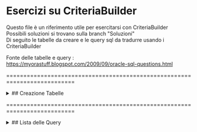 # Esercizi su CriteriaBuilder

Questo file è un riferimento utile per esercitarsi con CriteriaBuilder <br>
Possibili soluzioni si trovano sulla branch "Soluzioni" <br>
Di seguito le tabelle da creare e le query sql da tradurre usando i CriteriaBuilder <br>

Fonte delle tabelle e query : https://myorastuff.blogspot.com/2009/09/oracle-sql-questions.html

==========================================================================
<details>
<summary>## Creazione Tabelle</summary>
  
CREATE TABLE DEPT (
DEPTNO NUMBER(2),
DNAME VARCHAR2(14),
LOC VARCHAR2(13));
<br> <br>
INSERT INTO DEPT VALUES (10, 'ACCOUNTING', 'NEW YORK'); <br>
INSERT INTO DEPT VALUES (20, 'RESEARCH', 'DALLAS'); <br>
INSERT INTO DEPT VALUES (30, 'SALES', 'CHICAGO'); <br>
INSERT INTO DEPT VALUES (40, 'OPERATIONS', 'BOSTON'); <br>

ALTER TABLE DEPT ADD PRIMARY KEY(DEPTNO);

CREATE TABLE EMP (EMPNO NUMBER(4) NOT NULL,
ENAME VARCHAR2(10),
JOB VARCHAR2(9),
MGR NUMBER(4),
HIREDATE DATE,
SAL NUMBER(7,2),
COMM NUMBER(7,2),
DEPTNO NUMBER(2));

ALTER TABLE EMP ADD CONSTRAINT FK_EMP_01
FOREIGN KEY(DEPTNO) REFERENCES DEPT;

INSERT INTO EMP VALUES (7369, 'SMITH', 'CLERK', 7902, TO_DATE('17-DEC-1980', 'DD-MON-YYYY'), 800, NULL, 20); <br>
INSERT INTO EMP VALUES (7499, 'ALLEN', 'SALESMAN', 7698, TO_DATE('20-FEB-1981', 'DD-MON-YYYY'), 1600, 300, 30); <br>
INSERT INTO EMP VALUES (7521, 'WARD', 'SALESMAN', 7698, TO_DATE('22-FEB-1981', 'DD-MON-YYYY'), 1250, 500, 30); <br>
INSERT INTO EMP VALUES (7566, 'JONES', 'MANAGER', 7839, TO_DATE('2-APR-1981', 'DD-MON-YYYY'), 2975, NULL, 20); <br>
INSERT INTO EMP VALUES (7654, 'MARTIN', 'SALESMAN', 7698,TO_DATE('28-SEP-1981', 'DD-MON-YYYY'), 1250, 1400, 30); <br>
INSERT INTO EMP VALUES (7698, 'BLAKE', 'MANAGER', 7839,TO_DATE('1-MAY-1981', 'DD-MON-YYYY'), 2850, NULL, 30); <br>
INSERT INTO EMP VALUES (7782, 'CLARK', 'MANAGER', 7839,TO_DATE('9-JUN-1981', 'DD-MON-YYYY'), 2450, NULL, 10); <br>
INSERT INTO EMP VALUES (7788, 'SCOTT', 'ANALYST', 7566,TO_DATE('09-DEC-1982', 'DD-MON-YYYY'), 3000, NULL, 20); <br>
INSERT INTO EMP VALUES (7839, 'KING', 'PRESIDENT', NULL,TO_DATE('17-NOV-1981', 'DD-MON-YYYY'), 5000, NULL, 10); <br>
INSERT INTO EMP VALUES (7844, 'TURNER', 'SALESMAN', 7698,TO_DATE('8-SEP-1981', 'DD-MON-YYYY'), 1500, 0, 30); <br>
INSERT INTO EMP VALUES (7876, 'ADAMS', 'CLERK', 7788,TO_DATE('12-JAN-1983', 'DD-MON-YYYY'), 1100, NULL, 20); <br>
INSERT INTO EMP VALUES (7900, 'JAMES', 'CLERK', 7698,TO_DATE('3-DEC-1981', 'DD-MON-YYYY'), 950, NULL, 30); <br>
INSERT INTO EMP VALUES (7902, 'FORD', 'ANALYST', 7566,TO_DATE('3-DEC-1981', 'DD-MON-YYYY'), 3000, NULL, 20); <br>
INSERT INTO EMP VALUES (7934, 'MILLER', 'CLERK', 7782,TO_DATE('23-JAN-1982', 'DD-MON-YYYY'), 1300, NULL, 10); <br>

CREATE TABLE SALGRADE(
GRADE NUMBER(2),
LOSAL NUMBER,
HISAL NUMBER);

INSERT INTO SALGRADE VALUES(1, 700,1200); <br>
INSERT INTO SALGRADE VALUES(2, 1201,1400); <br>
INSERT INTO SALGRADE VALUES(3, 1401,2000); <br>
INSERT INTO SALGRADE VALUES(4, 2001,3000); <br>
INSERT INTO SALGRADE VALUES(5, 3001,9999); <br>
</details>

==========================================================================

<details>
<summary>## Lista delle Query</summary>

1) Display all the records in emp table? <br>
select * from emp;
2) Display all the records in emp table where employee belongs to deptno 10? <br>
select * from emp where deptno = 10
3) Display all the records in emp table where employee does not belong to deptno 30? <br>
select * from emp where deptno != 30;
4) Display total number of records in Emp table? <br>
select count(*) from emp;
5) Display emp table with salary descending order? <br>
select * from emp order by sal desc
6) Display first five records in employee table? <br>
select * from emp where rownum <= 5
7) Display all the records in emp table order by ascending deptno, descending salary? <br>
select * from emp order by deptno asc, sal desc
8) Display all employees those who were joined in year 1981? <br>
select * from emp where to_char(hiredate,'YYYY') = 1981;
9) Display COMM in emp table. Display zero in place of null. <br>
select nvl(comm,0) from emp
10) Display the records in emp table where MGR in 7698,7566 and sal should be greater then 1500 <br>
select * from emp where mgr in(7698,7566) and sal > 1500
11) Display all employees where employees hired before 01-JAN-1981 <br>
select * from emp where hiredate < '01-JAN-1981'
12) Display all employees with how many years they have been servicing in the company? <br>
select hiredate,round((sysdate-hiredate)/360) as years from emp
13) Display all employees those were not joined in 1981? <br>
select * from emp where to_char(hiredate,'YYYY') != 1981;
14) Display all employees where their hiredate belongs to third quarter? <br>
select * from emp where to_char(hiredate,'Q') = 3;
15) Display all employees where their salary is less then the Ford’s salary? <br>
select * from emp where sal <(select sal from emp where ename='FORD');
16) Display all the records in EMP table along with the rowid? <br>
select ename,rowid from emp;
17) Display all records in EMP table those were joined before SCOTT joined? <br>
select * from emp where hiredate <(select hiredate from emp where ename='SCOTT')
18) Display all employees those who were joined in third quarter of 1981? <br>
select * from emp where to_char(hiredate,'Q') = 3 and to_char(hiredate,'YYYY') = 1981
19) Add 3 months with hiredate in EMP table and display the result? <br>
select hiredate, add_months(hiredate,3) from emp
20) Display the date for next TUESDAY in hiredate column? <br>
select next_day(hiredate,'TUESDAY') from emp;
21) Find the date, 15 days after today’s date. <br>
select sysdate+15 from dual
22) Write a query to display current date? <br>
select sysdate from dual;
select current_date from dual;
23) Display distinct job from emp table? <br>
select distinct job from emp
24) Display all the records in emp table where employee hired after 28-SEP-81 and before 03-DEC-81? <br>
select * from emp where hiredate between '28-SEP-81' and '03-DEC-81'
25) Write a query that displays the employee’s names with the first letter capitalized and all other letters lowercase for all employees whose name starts with J, A, or M <br>
select initcap(ename) from emp where ename like 'J%' or ename like 'A%' or ename like 'M%'
26) Display all jobs that are in department 10. Include the location of department in the output. <br>
select job, loc from emp,dept where emp.deptno = dept.deptno and emp.deptno =10
27) Write a query to display the employee name, department name of all employees who earn a commission <br>
select ename,dname from emp,dept where emp.deptno = dept.deptno and comm is not null;
28) Display the empno, ename, sal, and salary increased by 15%. <br>
select empno, ename, sal actual_sal, (sal * 15/100) as Increased_sal from emp
29) Display ename, sal, grade. Use emp, salgrade table <br>
select ename,sal,grade from emp,salgrade where sal between losal and hisal;
30) Display all employees and corresponding managers <br>
select w.ename,w.sal,m.ename,m.sal from emp w, emp m where w.mgr = m.empno;
31) Display all the departments where employee salary greater then average salary of that department. <br>
select ename,deptno, sal from emp a where sal > (select avg(sal) from emp where emp.deptno = a.deptno) order by deptno;
32) Display all employees whose salary greater then the manager salary? <br>
select w.ename,w.sal,m.ename,m.sal from emp w, emp m where w.mgr = m.empno and w.sal > m.sal
33) Display employees where length of ename is 5 <br>
select * from emp where length(ename) =5
34) Display all employees where ename start with J and ends with S <br>
select * from emp where ename like 'J%S'
35) Display all employees where employee does not belong to 10,20,40 <br>
select * from emp where deptno not in(10,20,40)
36) Display all employees where jobs does not belong to PRESIDENT and MANAGER? <br>
select * from emp where job not in('PRESIDENT','MANAGER');
37) Display the maximum salary in the emp table <br>
select max(sal) from emp
38) Display average salary for job SALESMAN <br>
select avg(sal) from emp where job = 'SALESMAN'
39) Display all three figures salary in emp table <br>
select * from emp where sal < = 999;
select * from emp where length(sal) = 3;
40) Display all records in emp table for employee who does not receive any commission <br>
select * from emp where comm is not null
41) Display all ename where first character could be anything, but second character should be L? <br>
select * from emp where ename like '_L%'
42) Display nth highest and nth lowest salary in emp table? <br>
SELECT DISTINCT (a.sal) FROM EMP A WHERE &N = (SELECT COUNT (DISTINCT (b.sal)) FROM EMP B WHERE a.sal<=b.sal); <br>
select distinct sal from (select ename,sal,dense_rank() over(order by sal desc) dr from emp) where dr = &x ;
43) Display all the departments where department has 3 employees? <br>
select deptno from dept a where deptno in(select deptno from emp group by deptno having count(*)=3)
44) Display emp name and corresponding subordinates. Use CONNECT BY clause. <br>
select lpad(' ',level+12)+ename from emp connect by prior empno = mgr start with mgr is null <br>
Note: Please replace pipe symbol in the place of + sign for question 44. Pipe symbol is not displaying the blog. This is the reason, i used Plus sign here.
45) Display sum of salary for each department. The output should be in one record <br>
select sum(decode(deptno,10,sal)) dept10, sum(decode(deptno,20,sal)) dept20, sum(decode(deptno,30,sal)) dept30, sum(sal) total_sal from emp
46) Display all department with Minimum salary and maximum salary? <br>
select min(sal),max(sal) from emp;
47) Display all ename, sal, deptno,dname from emp, dept table where all department which has employees as well as department does not have any employees. This query should include non matching rows. <br>
select dname,b.deptno, ename,sal from emp a, dept b where a.deptno(+) = b.deptno; <br>
select dname,b.deptno, ename,sal from emp a right outer join dept b on a.deptno = b.deptno;
48) Display all ename, sal, deptno from emp, dept table where all employees which has matching department as well as employee does not have any departments. This query should include non matching rows. <br>
Note: In the below query, employee will always have matching record in dept table. Emp, dept table may not be good example to answer this question. <br>
select dname,b.deptno, ename,sal from emp a, dept b where a.deptno = b.deptno(+); <br>
select dname,b.deptno, ename,sal from emp a left outer join dept b on a.deptno = b.deptno;
49) Display all ename, sal, deptno from emp, dept table where all employees which has matching and non matching department as well as all departments in dept table which has matching and non matching employees. This query should include non matching rows on both the tables. <br>
Note: In the below query, employee will always have matching record in dept table. Emp, dept table may not be good example to answer this question. <br>
select dname,b.deptno, ename,sal from emp a full outer join dept b on a.deptno = b.deptno
50) Display all ename, empno, dname, loc from emp, dept table without joining two tables <br>
select * from emp,dept;
51) Display all the departments where department does not have any employees <br>
select deptno from dept where not exists(select 1 from emp where emp.deptno = dept.deptno); <br>
select deptno from dept where deptno not in(select deptno from emp);
52) Display all the departments where department does have atleast one employee <br>
select * from dept a where exists(select 1 from emp b where b.deptno = a.deptno) <br>
select * from dept a where deptno in(select deptno from emp b where a.deptno = b.deptno)
53) Display all employees those who are not managers? <br>
select ename from emp a where not exists (select 1 from emp b where b.mgr = a.empno); <br>
select ename from emp a where empno not in (select mgr from emp b where b.mgr = a.empno and mgr is not null);
54) Display ename, deptno from emp table with format of {ename} belongs to {deptno} <br>
select ename+' belongs to '+deptno from emp <br>
Note: Please replace pipe symbol in the place of + sign for question 44. Pipe symbol is not displaying the blog. This is the reason, i used Plus sign here.
55) Display total number of employees hired for 1980,1981,1982. The output should be in one record. <br>
select <br>
count(decode(to_char(hiredate,'YYYY'), 1980,hiredate)) total_hire_1980, <br>
count(decode(to_char(hiredate,'YYYY'), 1981,hiredate)) total_hire_1981, <br>
count(decode(to_char(hiredate,'YYYY'), 1982,hiredate)) total_hire_1982 <br>
from emp
56) Display ename, deptno from employee table. Also add another column in the same query and it should display ten for dept 10, twenty for dept 20, thirty for dept 30, fourty for dept 40 <br>
select ename,deptno, (case deptno <br>
when 10 then 'Ten' <br>
when 20 then 'Twenty' <br>
when 30 then 'Thirty' <br>
when 40 then 'fourty' <br>
else 'others' end) as dept <br>
from emp
57) Display all the records in emp table. The ename should be lower case. The job first character should be upper case and rest of the character in job field should be lower case. <br>
select lower(ename) as ename, initcap(job) as job from emp
58) Display all employees those who have joined in first week of the month ? <br>
select * from emp where to_char(hiredate,'W') = 1;
59) Display all empoyees those who have joined in the 49th week of the year? <br>
select * from emp where to_char(hiredate,'WW') = 49;
60) Display empno, deptno, salary, salary difference between current record and previous record in emp table. Deptno should be in descending order. <br>
SELECT empno, <br>
ename, <br>
job, <br>
sal, <br>
LAG(sal, 1, 0) OVER (ORDER BY sal) AS sal_prev, <br>
sal - LAG(sal, 1, 0) OVER (ORDER BY sal) AS sal_diff <br>
FROM emp; <br>
61) Create table emp1 and copy the emp table for deptno 10 while creating the table <br>
Create table emp1 as select * from emp where deptno=10
62) Create table emp2 with same structure of emp table. Do not copy the data <br>
create table emp2 as select * from emp where 1=2
63) Insert new record in emp1 table, Merge the emp1 table on emp table. <br>
insert into emp1 values(9999,'PAUL','MANAGER',7839,SYSDATE,8900,NULL,10); <br> <br>
MERGE <br>
INTO emp tgt <br>
USING emp1 src <br>
ON ( src.empno = tgt.empno ) <br>
WHEN MATCHED <br>
THEN <br>
UPDATE <br>
SET tgt.ename = src.ename, <br>
tgt.job = src.job, <br>
tgt.mgr = src.mgr, <br>
tgt.hiredate = src.hiredate, <br>
tgt.sal = src.sal, <br>
tgt.deptno = src.deptno <br>
WHEN NOT MATCHED <br>
THEN <br>
Insert( <br>
Tgt.empno, <br>
Tgt.Ename, <br>
Tgt.Job, <br>
Tgt.Mgr, <br>
Tgt.Hiredate, <br>
Tgt.Sal, <br>
Tgt.Comm, <br>
Tgt.Deptno) <br>
values (src.empno, <br>
src.ename, <br>
src.job, <br>
src.mgr, <br>
src.hiredate, <br>
src.sal, <br>
src.comm, <br>
src.deptno);
64) Display all the records for deptno which belongs to employee name JAMES? <br>
select * from emp where deptno in(select deptno from emp where ename = 'JAMES')
65) Display all the records in emp table where salary should be less then or equal to ADAMS salary? <br>
select * from emp where sal <= (select sal from emp where ename='ADAMS')
66) Display all employees those were joined before employee WARD joined? <br>
select * from emp where hiredate < (select hiredate from emp where ename='WARD')
67) Display all subordinate those who are working under BLAKE? <br>
Select ename from emp where mgr = (select empno from emp where ename='BLAKE')
68) Display all subordinate(all levels) for employee BLAKE? <br>
select ename from emp start with empno = (select empno from emp where ename='BLAKE') <br>
connect by prior empno = mgr
69) Display all record in emp table for deptno which belongs to KING's Job? <br>
select * from emp where deptno in(select deptno from emp where job= (select job from emp where ename = 'KING'))
70) Display the employees for empno which belongs to job PRESIDENT? <br>
select * from emp where empno in(select empno from emp where ename in(select ename from emp where JOB = 'PRESIDENT'));
71) Display list of ename those who have joined in Year 81 as MANAGER? <br>
select * from emp where to_char(hiredate,'YYYY') = 1981 and job = 'MANAGER';
72) Display who is making highest commission? <br>
select * from emp where comm = (select max(comm) from emp);
73) Display who is senior most employee? How many years has been working? <br>
select * from emp where trunc(sysdate-hiredate)/365 = (select max(trunc(sysdate-hiredate)/365) from emp); <br>
select * from emp where hiredate =(select min(hiredate) from emp)
74) Display who is most experienced and least experienced employee? <br>
select * from emp where trunc(sysdate-hiredate)/365 = (select min(trunc(sysdate-hiredate)/365) from emp); <br>
select * from emp where hiredate =(select max(hiredate) from emp)
75) Display ename, sal, grade, dname, loc for each employee. <br>
select empno,ename,b.deptno,dname,grade from <br>
emp a,dept b, salgrade c <br>
where a.deptno = b.deptno <br>
and sal between losal and hisal;
76) Display all employee whose location is DALLAS? <br>
SELECT emp.ename, emp.JOB, emp.deptno <br>
FROM emp <br>
WHERE EXISTS <br>
(SELECT 'x' <br>
FROM dept d <br>
WHERE d.DEPTNO = emp.DEPTNO <br>
AND d.LOC = 'DALLAS') ; <br> <br>
select emp.ename, emp.job, emp.deptno <br>
from emp <br>
where deptno in(select deptno from dept where loc='DALLAS');
77) Display ename, job, dname, deptno for each employee by using INLINE view? <br>
SELECT emp.ename, <br>
emp.JOB, <br>
emp.deptno, <br>
dnames.dname <br>
FROM emp <br>
JOIN (select dname, deptno from dept ) dnames ON emp.deptno = dnames.deptno
78) List ename, job, sal and department of all employees whose salary is not within the salary grade? <br>
select ename, job, sal, dname <br>
from emp, dept <br>
where emp.deptno = dept.deptno <br>
and not exists <br>
(select ‘x’ from salgrade <br>
where emp.sal between losal and hisal);
79) Use EMP and EMP1 table. Query should have only three columns. Display empno,ename,sal from both tables inluding duplicates. <br>
select empno, ename, sal from emp <br>
union all <br>
select empno, ename, sal from emp1
80) Delete emp table for detpno 10 and 20. <br>
delete emp where deptno in(10,20);
81) Delete all employees those are not getting any commission? <br>
delete emp where comm is null;
82) Delete all employees those who employeed more then 28 years <br>
delete emp where trunc(sysdate - hiredate)/365 > 28;
83) Add duplicate records in emp1 table. Delete the duplicate records in emp1 table. <br>
insert into emp1 select * from emp1 where rownum <=1; commit; delete emp1 a where a.rowid <>(select min(b.rowid) from emp1 b where a.empno = b.empno);
84) Delete the employees where employee salary greater then average salary of department salary? <br>
delete emp a where sal > (select avg(sal) from emp where emp.deptno = a.deptno);
85) Delete all employees those who are reporting to BLAKE? <br>
Delete emp where ename in(Select ename from emp where mgr = (select empno from emp where ename='BLAKE'))
86) Delete all levels of employees those who are under BLAKE? <br>
Delete emp where ename in(select ename from emp start with empno = (select empno from emp where ename='BLAKE') <br>
connect by prior empno = mgr)
87) Delete all employees those who are only managers? <br>
delete emp where ename in(select ename from emp a where empno in (select mgr from emp b where b.mgr = a.empno and mgr is not null))
88) Remove the department in dept table where dept does not have any employees? <br>
delete dept where deptno not in(select deptno from emp where deptno is not null)
89) Remove all grade 2 employees in emp table? <br>
delete emp where empno in(select empno from emp,salgrade where sal between losal and hisal and grade = 2)
90) Remove all the employees in SMITH's department <br>
delete emp where deptno = (select deptno from emp where ename = 'SMITH')
91) Remove least paid employee who are reporting to BLAKE ? <br>
delete emp where sal = (select min(sal) from emp where mgr = <br>
(select empno from emp where ename = 'BLAKE')) and <br>
ename in(select ename from emp where mgr = <br>
(select empno from emp where ename = 'BLAKE'))
92) Remove all employees who were joined before SMITH joined? <br>
delete emp where hiredate < (select hiredate from emp where ename='SMITH');
93) Rename the employee name JONES to ANDY <br>
update emp set ename = 'ANDY' where ename = 'JONES'
94) Change the WARD's hiredate to one day ahead <br>
update emp set hiredate = hiredate + 1 where ename = 'WARD'
95) Update MARTIN salary same as SMITH's salary <br>
update emp set sal = (select sal from emp where ename = 'SMITH') where ename='MARTIN'
96) Increase the salary 5% for employee those who are earning commission less then 1000 <br>
update emp set sal = sal + (sal * (5/100)) where comm between 0 and 1000
97) Increase 250$ commission for BLAKE's team <br>
update emp set comm = nvl(comm,0)+250 where mgr = (select empno from emp where ename='BLAKE');
98) Increase 100$ for employee who is making more then averge salary of his department? <br>
update emp a set sal = sal + 150 where sal > (select avg(sal) from emp b where b.deptno = a.deptno)
99) Increase 1% salary for employee who is making lowest salary in dept 10 <br>
update emp set sal = sal + (sal* 1/100) <br>
where <br>
sal = (select min(sal) from emp where deptno = 10) <br>
and deptno = 10
100) Reduce the commission amount from employee salary for each employee who were joined after ALLEN joined. <br>
update emp set sal = sal - NVL(comm,0) <br>
where empno in(select empno from emp where hiredate > (select hiredate from emp where <br>
ename = 'ALLEN'))
101) Increase commission 10$ for employees those who are located in NEW YORK. <br>
update emp a set comm = NVL(COMM,0) + 10 <br>
where deptno = (select deptno from dept where loc='NEW YORK');
</details>
